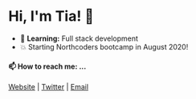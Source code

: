 # Hi, I'm Tia! 👋

+ :seedling: **Learning:** Full stack development 
+ :boom: Starting Northcoders bootcamp in August 2020!

#### 📫 How to reach me: ...
[Website](https://tiaeastwood.com) | [Twitter](https://twitter.com/TiaEastwood) | [Email](mailto:tia@tiaeastwood.com)
